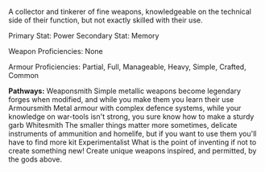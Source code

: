 A collector and tinkerer of fine weapons, knowledgeable on the technical side of their function, but not exactly skilled with their use.

Primary Stat: Power
Secondary Stat: Memory

Weapon Proficiencies: None

Armour Proficiencies: Partial, Full, Manageable, Heavy, Simple, Crafted, Common

**Pathways:**
Weaponsmith
	Simple metallic weapons become legendary forges when modified, and while you make them you learn their use
Armoursmith
	Metal armour with complex defence systems, while your knowledge on war-tools isn't strong, you sure know how to make a sturdy garb
Whitesmith
	The smaller things matter more sometimes, delicate instruments of ammunition and homelife, but if you want to use them you'll have to find more kit
Experimentalist
	What is the point of inventing if not to create something new! Create unique weapons inspired, and permitted, by the gods above.